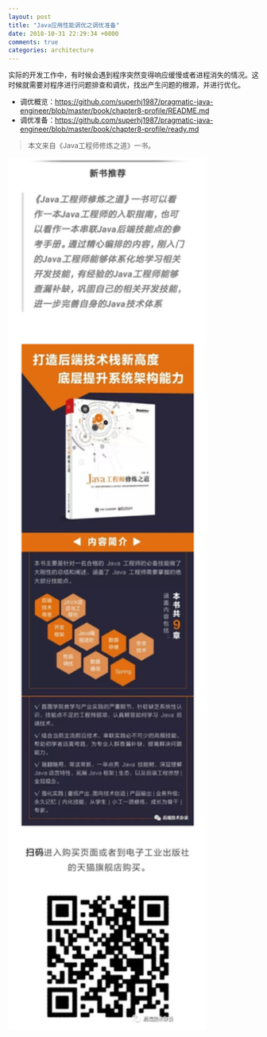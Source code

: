 ```yaml
---
layout: post
title: "Java应用性能调优之调优准备"
date: 2018-10-31 22:29:34 +0800
comments: true
categories: architecture
---
```


实际的开发工作中，有时候会遇到程序突然变得响应缓慢或者进程消失的情况。这时候就需要对程序进行问题排查和调优，找出产生问题的根源，并进行优化。

<!--more-->

- 调优概览：<https://github.com/superhj1987/pragmatic-java-engineer/blob/master/book/chapter8-profile/README.md>
- 调优准备：<https://github.com/superhj1987/pragmatic-java-engineer/blob/master/book/chapter8-profile/ready.md>

> 本文来自《Java工程师修炼之道》一书。

<img src="/post_images/book-all.png" width="400"/>